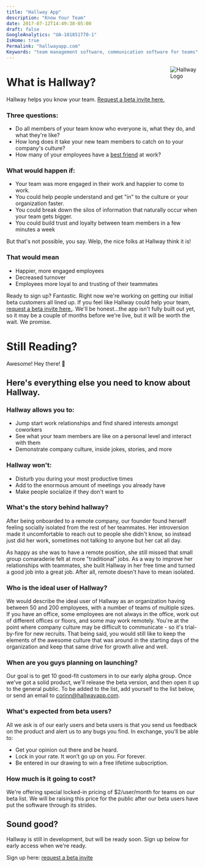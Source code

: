 ```yaml
---
title: "Hallway App"
description: "Know Your Team"
date: 2017-07-12T14:49:38-05:00
draft: false
GoogleAnalytics: "UA-101851770-1"
IsHome: true
Permalink: "hallwayapp.com"
Keywords: "team management software, communication software for teams"
---
```


[<img src="http://i.imgur.com/YZYAZTr.png" style="max-width:15%;min-width:40px;float:right;" alt="Hallway Logo" />](#)

# What is Hallway?
Hallway helps you know your team. [Request a beta invite here.](http://eepurl.com/cUSRq5)

### Three questions:
- Do all members of your team know who everyone is, what they do, and what they're like? 
- How long does it take your new team members to catch on to your company's culture?
- How many of your employees have a [best friend](http://www.gallup.com/businessjournal/511/item-10-best-friend-work.aspx) at work?

### What would happen if:

- Your team was more engaged in their work and happier to come to work.
- You could help people understand and get "in" to the culture or your organization faster.
- You could break down the silos of information that naturally occur when your team gets bigger.
- You could build trust and loyalty between team members in a few minutes a week

But that's not possible, you say. Welp, the nice folks at Hallway think it is!

### That would mean
- Happier, more engaged employees
- Decreased turnover
- Employees more loyal to and trusting of their teammates

Ready to sign up? Fantastic. Right now we're working on getting our initial beta customers all lined up. If you feel like Hallway could help your team, [request a beta invite here.](/sign-up). We'll be honest...the app isn't fully built out yet, so it may be a couple of months before we're live, but it will be worth the wait. We promise. 

# Still Reading? 
Awesome! Hey there! 👋

## Here's everything else you need to know about Hallway. 

### Hallway allows you to:
- Jump start work relationships and find shared interests amongst coworkers
- See what your team members are like on a personal level and interact with them
- Demonstrate company culture, inside jokes, stories, and more

### Hallway won't:
- Disturb you during your most productive times
- Add to the enormous amount of meetings you already have
- Make people socialize if they don't want to

### What's the story behind hallway?
After being onboarded to a remote company, our founder found herself feeling socially isolated from the rest of her teammates. Her introversion made it uncomfortable to reach out to people she didn't know, so instead just did her work, sometimes not talking to anyone but her cat all day. 

As happy as she was to have a remote position, she still missed that small group comaraderie felt at more "traditional" jobs. As a way to improve her relationships with teammates, she built Hallway in her free time and turned a good job into a great job. After all, remote doesn't have to mean isolated.

### Who is the ideal user of Hallway?
We would describe the ideal user of Hallway as an organization having between 50 and 200 employees, with a number of teams of multiple sizes. If you have an office, some employees are not always in the office, work out of different offices or floors, and some may work remotely. You're at the point where company culture may be difficult to communicate - so it's trial-by-fire for new recruits. That being said, you would still like to keep the elements of the awesome culture that was around in the starting days of the organization and keep that same drive for growth alive and well. 

### When are you guys planning on launching?
Our goal is to get 10 good-fit customers in to our early alpha group. Once we've got a solid product, we'll release the beta version, and then open it up to the general public. To be added to the list, add yourself to the list below, or send an email to corinn@hallwayapp.com. 

### What's expected from beta users?
All we ask is of our early users and beta users is that you send us feedback on the product and alert us to any bugs you find. In exchange, you'll be able to:
- Get your opinion out there and be heard.
- Lock in your rate. It won’t go up on you. For forever.
- Be entered in our drawing to win a free lifetime subscription.

### How much is it going to cost?
We're offering special locked-in pricing of $2/user/month for teams on our beta list. We will be raising this price for the public after our beta users have put the software through its strides. 

## Sound good?
Hallway is still in development, but will be ready soon. Sign up below for early access when we're ready.

Sign up here: 
[request a beta invite](http://eepurl.com/cUSRq5)
